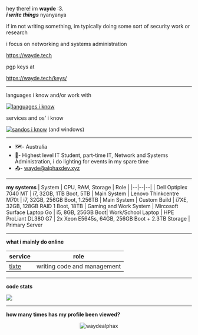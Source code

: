 hey there! im **wayde** :3.  
***i write things***
nyanyanya

if im not writing something, im typically doing some sort of security work or research

i focus on networking and systems administration

https://wayde.tech

pgp keys at 

https://wayde.tech/keys/

------------
languages i know and/or work with

[![languages i know](https://skillicons.dev/icons?i=cs,dotnet,html,c,cpp,rust,powershell,bash,py,java,kotlin,go)](https://skillicons.dev)

services and os' i know

[![sandos i know](https://skillicons.dev/icons?i=docker,git,nginx,discord,gcp,aws,cloudflare,firebase,linux,mysql,vscode)](https://skillicons.dev)
(and windows)

-----------

- 🗺️- Australia
- 🏢- Highest level IT Student, part-time IT, Network and Systems Administration, i do lighting for events in my spare time
- 📤- wayde@alphaxdev.xyz

------------

**my systems**
| System | CPU, RAM, Storage | Role |
|--|--|--|
| Dell Optiplex 7040 MT | i7, 32GB, 1TB Boot, 5TB | Main System
| Lenovo Thinkcentre M70t | i7, 32GB, 256GB Boot, 1.256TB | Main System
| Custom Build | i7XE, 32GB, 128GB RAID 1 Boot, 18TB | Gaming and Work System
| Mircosoft Surface Laptop Go | i5, 8GB, 256GB Boot| Work/School Laptop
| HPE ProLiant DL380 G7 | 2x Xeon E5645s, 64GB, 256GB Boot + 2.3TB Storage | Primary Server

------------
**what i mainly do online**

| service |  role 
|--|--|
| [tixte](tixte.com) | writing code and management  |

-----------
**code stats**

<a align="center" href="https://github.com/anuraghazra/github-readme-stats">
  <img align="center" src="https://github-readme-stats.vercel.app/api?username=waydealphax&count_private=true&theme=synthwave&show_icons=false" /> 
</a>

------------

**how many times has my profile been viewed?**

 <p align="center"> <img src="https://komarev.com/ghpvc/?username=waydealphax&label=Profile%20views&color=00ffff&style=flat" alt="waydealphax" /> </p>
 
